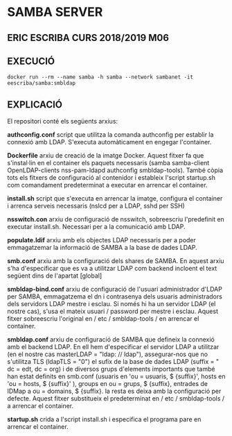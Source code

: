 # SAMBA SERVER

## ERIC ESCRIBA CURS 2018/2019 M06

## EXECUCIÓ

```
docker run --rm --name samba -h samba --network sambanet -it eescriba/samba:smbldap

```


## EXPLICACIÓ

El repositori conté els següents arxius:

**authconfig.conf** script que utilitza la comanda authconfig per establir la connexió amb LDAP. S'executa automàticament en engegar l'container.
   
**Dockerfile** arxiu de creació de la imatge Docker. Aquest fitxer fa que s'instal·lin en el container els paquets necessaris (samba samba-client OpenLDAP-clients nss-pam-ldapd authconfig smbldap-tools). També còpia tots els fitxers de configuració al contenidor i estableix l'script startup.sh com comandament predeterminat a executar en arrencar el container.
   
**install.sh** script que s'executa en arrencar la imatge, configura el container i arrenca serveis necessaris (nslcd per a LDAP, sshd per SSH)
   
**nsswitch.con** arxiu de configuració de nsswitch, sobreescriu l'predefinit en executar install.sh. Necessari per a la comunicació amb LDAP.
   
**populate.ldif** arxiu amb els objectes LDAP necessaris per a poder emmagatzemar la informació de SAMBA a la base de dades LDAP.
   
**smb.conf** arxiu amb la configuració dels shares de SAMBA. En aquest arxiu s'ha d'especificar que es va a utilitzar LDAP com backend incloent el text següent dins de l'apartat [global]

**smbldap-bind.conf** arxiu de configuració de l'usuari administrador d'LDAP per SAMBA, emmagatzema el dn i contrasenya dels usuaris administradors dels servidors LDAP mestre i esclau. Si només hi ha un servidor LDAP (el nostre cas), s'usa el mateix usuari / password per mestre i esclau. Aquest fitxer sobreescriu l'original en / etc / smbldap-tools / en arrencar el container.

**smbldap.conf** arxiu de configuració de SAMBA que defineix la connexió amb el backend LDAP. En ell hem d'especificar el servidor LDAP a utilitzar (en el nostre cas masterLDAP = "ldap: // ldap"), assegurar-nos que no s'utilitza TLS (ldapTLS = "0") el sufix de la base de dades LDAP (suffix = " dc = edt, dc = org) i de diversos grups d'elements importants que també han estat definits en smb.conf (usuaris en 'ou = usuaris, $ {suffix}', hosts en 'ou = hosts, $ {suffix}' ), groups en ou = grups, $ {suffix}, entrades de IDMap a ou = domains, $ {suffix}. la resta es deixa amb la configuració per defecte. Aquest fitxer substitueix el predeterminat en / etc / smbldap-tools / a arrencar el container.

**startup.sh** crida a l'script install.sh i especifica el programa pare en arrencar el container.



